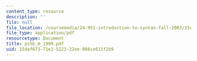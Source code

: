 ```yaml
---
content_type: resource
description: ''
file: null
file_location: /coursemedia/24-951-introduction-to-syntax-fall-2003/15daf67371e2522322ee986ce611f2b9_ps5b_m_1999.pdf
file_type: application/pdf
resourcetype: Document
title: ps5b_m_1999.pdf
uid: 15daf673-71e2-5223-22ee-986ce611f2b9
---
```

